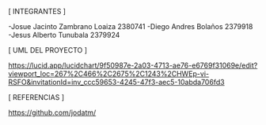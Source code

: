 [ INTEGRANTES ]

-Josue Jacinto Zambrano Loaiza 2380741 
-Diego Andres Bolaños 2379918 
-Jesus Alberto Tunubala 2379924

[ UML DEL PROYECTO ]

https://lucid.app/lucidchart/9f50987e-2a03-4713-ae76-e6769f31069e/edit?viewport_loc=267%2C466%2C2675%2C1243%2CHWEp-vi-RSFO&invitationId=inv_ccc59653-4245-47f3-aec5-10abda706fd3

[ REFERENCIAS ]

https://github.com/jodatm/
